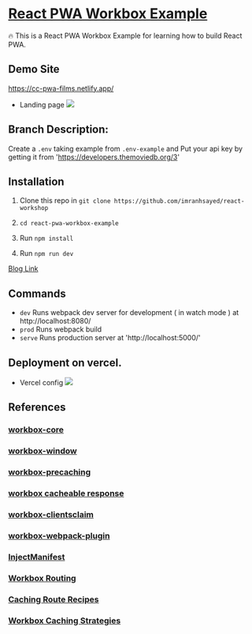 # [React PWA Workbox Example](https://react-pwa-workbox-example.vercel.app/)

:fire: This is a React PWA Workbox Example for learning how to build React PWA.

## Demo Site

https://cc-pwa-films.netlify.app/

* Landing page
![](demo/demo.png)

## Branch Description:
Create a `.env` taking example from `.env-example` and Put your api key by getting it from 'https://developers.themoviedb.org/3'

## Installation

1. Clone this repo in `git clone https://github.com/imranhsayed/react-workshop`

2. `cd react-pwa-workbox-example`

3. Run `npm install`
3. Run `npm run dev`

[Blog Link](https://medium.com/@imranhsayed/set-up-react-app-with-webpack-webpack-dev-server-and-babel-from-scratch-df398174446d)

## Commands

- `dev` Runs webpack dev server for development ( in watch mode ) at http://localhost:8080/
- `prod` Runs webpack build
- `serve` Runs production server at 'http://localhost:5000/'

## Deployment on vercel.

* Vercel config
![](demo/vercel-config.png)
  
## References

### [workbox-core](https://developers.google.com/web/tools/workbox/modules/workbox-core)
### [workbox-window](https://developers.google.com/web/tools/workbox/modules/workbox-window)
### [workbox-precaching](https://developers.google.com/web/tools/workbox/modules/workbox-precaching)
### [workbox cacheable response](https://developers.google.com/web/tools/workbox/modules/workbox-cacheable-response)
### [workbox-clientsclaim](https://developers.google.com/web/tools/workbox/modules/workbox-core#clients_claim)
### [workbox-webpack-plugin](https://developers.google.com/web/tools/workbox/modules/workbox-webpack-plugin)
### [InjectManifest](https://developers.google.com/web/tools/workbox/reference-docs/latest/module-workbox-webpack-plugin.InjectManifest)

### [Workbox Routing](https://developers.google.com/web/tools/workbox/modules/workbox-routing)
### [Caching Route Recipes](https://developers.google.com/web/tools/workbox/guides/common-recipes)

### [Workbox Caching Strategies](https://developers.google.com/web/tools/workbox/modules/workbox-strategies)

